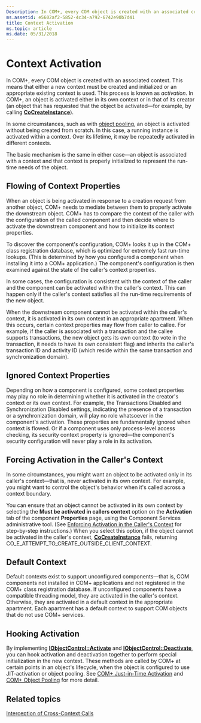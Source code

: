 ```yaml
---
Description: In COM+, every COM object is created with an associated context.
ms.assetid: e5602af2-5852-4c34-a792-6742e90b7d41
title: Context Activation
ms.topic: article
ms.date: 05/31/2018
---
```


# Context Activation

In COM+, every COM object is created with an associated context. This means that either a new context must be created and initialized or an appropriate existing context is used. This process is known as *activation*. In COM+, an object is activated either in its own context or in that of its creator (an object that has requested that the object be activated—for example, by calling [**CoCreateInstance**](https://docs.microsoft.com/windows/desktop/api/combaseapi/nf-combaseapi-cocreateinstance)).

In some circumstances, such as with [object pooling](com--object-pooling.md), an object is activated without being created from scratch. In this case, a running instance is activated within a context. Over its lifetime, it may be repeatedly activated in different contexts.

The basic mechanism is the same in either case—an object is associated with a context and that context is properly initialized to represent the run-time needs of the object.

## Flowing of Context Properties

When an object is being activated in response to a creation request from another object, COM+ needs to mediate between them to properly activate the downstream object. COM+ has to compare the context of the caller with the configuration of the called component and then decide where to activate the downstream component and how to initialize its context properties.

To discover the component's configuration, COM+ looks it up in the COM+ class registration database, which is optimized for extremely fast run-time lookups. (This is determined by how you configured a component when installing it into a COM+ application.) The component's configuration is then examined against the state of the caller's context properties.

In some cases, the configuration is consistent with the context of the caller and the component can be activated within the caller's context. This can happen only if the caller's context satisfies all the run-time requirements of the new object.

When the downstream component cannot be activated within the caller's context, it is activated in its own context in an appropriate apartment. When this occurs, certain context properties may flow from caller to callee. For example, if the caller is associated with a transaction and the callee supports transactions, the new object gets its own context (to vote in the transaction, it needs to have its own consistent flag) and inherits the caller's transaction ID and activity ID (which reside within the same transaction and synchronization domain).

## Ignored Context Properties

Depending on how a component is configured, some context properties may play no role in determining whether it is activated in the creator's context or its own context. For example, the Transactions Disabled and Synchronization Disabled settings, indicating the presence of a transaction or a synchronization domain, will play no role whatsoever in the component's activation. These properties are fundamentally ignored when context is flowed. Or if a component uses only process-level access checking, its security context property is ignored—the component's security configuration will never play a role in its activation.

## Forcing Activation in the Caller's Context

In some circumstances, you might want an object to be activated only in its caller's context—that is, never activated in its own context. For example, you might want to control the object's behavior when it's called across a context boundary.

You can ensure that an object cannot be activated in its own context by selecting the **Must be activated in callers context** option on the **Activation** tab of the component **Properties** page, using the Component Services administrative tool. (See [Enforcing Activation in the Caller's Context](enforcing-activation-in-the-caller-s-context.md) for step-by-step instructions.) When you select this option, if the object cannot be activated in the caller's context, [**CoCreateInstance**](https://docs.microsoft.com/windows/desktop/api/combaseapi/nf-combaseapi-cocreateinstance) fails, returning CO\_E\_ATTEMPT\_TO\_CREATE\_OUTSIDE\_CLIENT\_CONTEXT.

## Default Context

Default contexts exist to support unconfigured components—that is, COM components not installed in COM+ applications and not registered in the COM+ class registration database. If unconfigured components have a compatible threading model, they are activated in the caller's context. Otherwise, they are activated in a default context in the appropriate apartment. Each apartment has a default context to support COM objects that do not use COM+ services.

## Hooking Activation

By implementing [**IObjectControl::Activate**](/windows/desktop/api/ComSvcs/nf-comsvcs-iobjectcontrol-activate) and [**IObjectControl::Deactivate**](/windows/desktop/api/ComSvcs/nf-comsvcs-iobjectcontrol-deactivate), you can hook activation and deactivation together to perform special initialization in the new context. These methods are called by COM+ at certain points in an object's lifecycle, when the object is configured to use JIT-activation or object pooling. See [COM+ Just-in-Time Activation](com--just-in-time-activation.md) and [COM+ Object Pooling](com--object-pooling.md) for more detail.

## Related topics

<dl> <dt>

[Interception of Cross-Context Calls](interception-of-cross-context-calls.md)
</dt> </dl>

 

 



